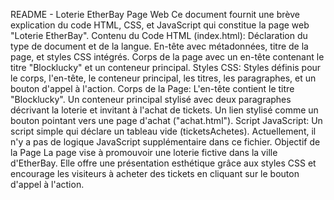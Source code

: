 README - Loterie EtherBay Page Web
Ce document fournit une brève explication du code HTML, CSS, et JavaScript qui constitue la page web "Loterie EtherBay".
Contenu du Code
		HTML (index.html):
Déclaration du type de document et de la langue.
En-tête avec métadonnées, titre de la page, et styles CSS intégrés.
Corps de la page avec un en-tête contenant le titre "Blocklucky" et un conteneur principal.
		Styles CSS:
Styles définis pour le corps, l'en-tête, le conteneur principal, les titres, les paragraphes, et un bouton d'appel à l'action.
		Corps de la Page:
L'en-tête contient le titre "Blocklucky".
Un conteneur principal stylisé avec deux paragraphes décrivant la loterie et invitant à l'achat de tickets.
Un lien stylisé comme un bouton pointant vers une page d'achat ("achat.html").
		Script JavaScript:
Un script simple qui déclare un tableau vide (ticketsAchetes). Actuellement, il n'y a pas de logique JavaScript supplémentaire dans ce fichier.
Objectif de la Page
La page vise à promouvoir une loterie fictive dans la ville d'EtherBay. Elle offre une présentation esthétique grâce aux styles CSS et encourage les visiteurs à acheter des tickets en cliquant sur le bouton d'appel à l'action.
